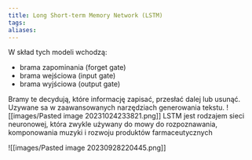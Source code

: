 ```yaml
---
title: Long Short-term Memory Network (LSTM)
tags: 
aliases:
---
```

W skład tych modeli wchodzą:
- brama zapominania (forget gate)
- brama wejściowa (input gate)
- brama wyjściowa (output gate)

Bramy te decydują, które informację zapisać, przesłać dalej lub usunąć. Uzywane sa w zaawansowanych narzędziach generowania tekstu.
![[images/Pasted image 20231024233821.png]]
LSTM jest rodzajem sieci neuronowej, która zwykle używany do mowy do rozpoznawania, komponowania muzyki i rozwoju produktów farmaceutycznych

![[images/Pasted image 20230928220445.png]]